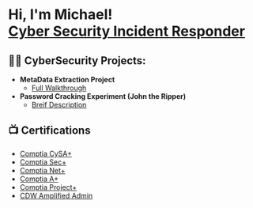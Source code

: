 <h1>Hi, I'm Michael! <br/><a href="https://www.linkedin.com/in/michael-engel-5849b0173//">Cyber Security Incident Responder</a>

<h2>👨‍💻 CyberSecurity Projects:</h2>

- <b>MetaData Extraction Project </b>
  - [Full Walkthrough](https://github.com/Mengel213/Metadata-Extraction-Project#readme)  
- <b>Password Cracking Experiment (John the Ripper)</b>
  - [Breif Description](https://github.com/Mengel213/Password-Cracking-Project/blob/main/README.md)

<h2>📺 Certifications</h2>

- [Comptia CySA+](https://www.credly.com/badges/a3c69edf-d641-4221-9187-b3159ecc2c1e)
- [Comptia Sec+](https://www.credly.com/badges/c1512848-b2a8-442e-b9e0-2bc214796986)
- [Comptia Net+](https://www.credly.com/badges/31348770-776f-4f0d-92df-d3d88bfe8318)
- [Comptia A+](https://www.credly.com/badges/fdb5f956-840b-44c4-86f5-ce5b2e79426c)
- [Comptia Project+](https://www.credly.com/badges/0223b95a-f7f1-4f7b-a4dc-c86209b010ff)
- [CDW Amplified Admin](https://www.credential.net/20b5f7f7-20bc-494f-b6cf-2b0e923c09b0#gs.1wsjpi)

<!--
**joshmadakor1/joshmadakor1** is a ✨ _special_ ✨ repository because its `README.md` (this file) appears on your GitHub profile.

Here are some ideas to get you started:

- 🔭 I’m currently working on ...
- 🌱 I’m currently learning ...
- 👯 I’m looking to collaborate on ...
- 🤔 I’m looking for help with ...
- 💬 Ask me about ...
- 📫 How to reach me: ...
- 😄 Pronouns: ...
- ⚡ Fun fact: ...
-->
